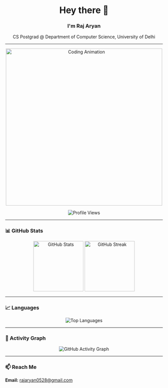 <h1 align="center">Hey there 👋</h1>
<h3 align="center">I'm Raj Aryan</h3>

<p align="center">
  CS Postgrad @ Department of Computer Science, University of Delhi
</p>

---

<p align="center">
  <img src="https://cdn.videoplasty.com/animation/chill-coding-programming-lo-fi-animation-stock-animation-21874-1280x720.jpg?1607096344" alt="Coding Animation" width="500">
</p>

<p align="center">
  <img src="https://komarev.com/ghpvc/?username=rajaryan0528&color=blue" alt="Profile Views">
</p>

---

### 📊 GitHub Stats

<p align="center">
  <img src="https://github-readme-stats.vercel.app/api?username=rajaryan0528&show_icons=true" alt="GitHub Stats" height="160">
  <img src="https://github-readme-streak-stats.herokuapp.com?user=rajaryan0528" alt="GitHub Streak" height="160">
</p>

---

### 📈 Languages

<p align="center">
  <img src="https://github-readme-stats.vercel.app/api/top-langs/?username=rajaryan0528&layout=compact" alt="Top Languages">
</p>

---

### 📅 Activity Graph

<p align="center">
  <img src="https://github-readme-activity-graph.vercel.app/graph?username=rajaryan0528&theme=default" alt="GitHub Activity Graph">
</p>

---

### 📫 Reach Me
**Email:** rajaryan0528@gmail.com  
